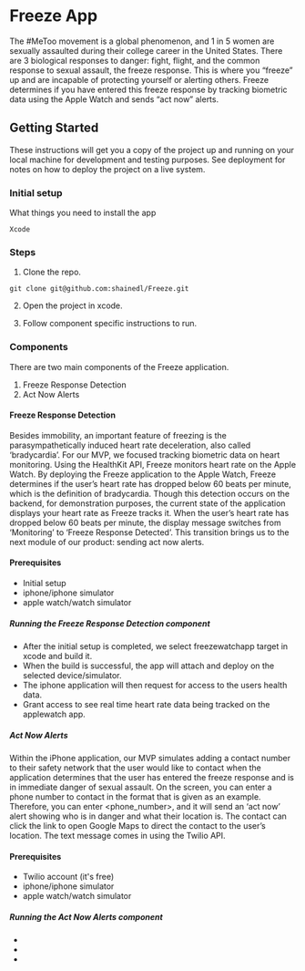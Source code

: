 # Freeze App

The #MeToo movement is a global phenomenon, and 1 in 5 women are sexually assaulted during their college career in the United States. There are 3 biological responses to danger: fight, flight, and the common response to sexual assault, the freeze response. This is where you “freeze” up and are incapable of protecting yourself or alerting others. Freeze determines if you have entered this freeze response by tracking biometric data using the Apple Watch and sends “act now” alerts.

## Getting Started

These instructions will get you a copy of the project up and running on your local machine for development and testing purposes. See deployment for notes on how to deploy the project on a live system.

### Initial setup

What things you need to install the app

```
Xcode
```
### Steps
1. Clone the repo.
```
git clone git@github.com:shainedl/Freeze.git
```
2. Open the project in xcode.

3. Follow component specific instructions to run.

### Components
There are two main components of the Freeze application.
1. Freeze Response Detection
2. Act Now Alerts

#### Freeze Response Detection

Besides immobility, an important feature of freezing is the parasympathetically induced heart rate deceleration, also called ‘bradycardia’. For our MVP, we focused tracking biometric data on heart monitoring. Using the HealthKit API, Freeze monitors heart rate on the Apple Watch. By deploying the Freeze application to the Apple Watch, Freeze determines if the user’s heart rate has dropped below 60 beats per minute, which is the definition of bradycardia. Though this detection occurs on the backend, for demonstration purposes, the current state of the application displays your heart rate as Freeze tracks it. When the user’s heart rate has dropped below 60 beats per minute, the display message switches from ‘Monitoring’ to ‘Freeze Response Detected’. This transition brings us to the next module of our product: sending act now alerts.
#### Prerequisites
- Initial setup
- iphone/iphone simulator
- apple watch/watch simulator  


##### Running the Freeze Response Detection component

- After the initial setup is completed, we select freezewatchapp target in xcode and build it.
- When the build is successful, the app will attach and deploy on the selected device/simulator.
- The iphone application will then request for access to the users health data.
- Grant access to see real time heart rate data being tracked on the applewatch app.  


##### Act Now Alerts
Within the iPhone application, our MVP simulates adding a contact number to their safety network that the user would like to contact when the application determines that the user has entered the freeze response and is in immediate danger of sexual assault. On the screen, you can enter a phone number to contact in the format that is given as an example. Therefore, you can enter <phone_number>, and it will send an ‘act now’ alert showing who is in danger and what their location is. The contact can click the link to open Google Maps to direct the contact to the user’s location. The text message comes in using the Twilio API.

#### Prerequisites
-  Twilio account (it's free)
- iphone/iphone simulator
- apple watch/watch simulator  

##### Running the Act Now Alerts component
-
-
-
